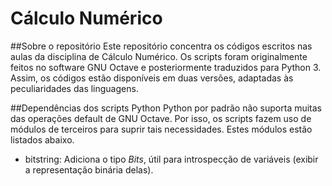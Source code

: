 # Cálculo Numérico
##Sobre o repositório
Este repositório concentra os códigos escritos nas aulas da disciplina de Cálculo Numérico. Os scripts foram originalmente feitos no software GNU Octave e posteriormente traduzidos para Python 3. Assim, os códigos estão disponíveis em duas versões, adaptadas às peculiaridades das linguagens.

##Dependências dos scripts Python
Python por padrão não suporta muitas das operações default de GNU Octave. Por isso, os scripts fazem uso de módulos de terceiros para suprir tais necessidades. Estes módulos estão listados abaixo.

*  bitstring: Adiciona o tipo *Bits*, útil para introspecção de variáveis (exibir a representação binária delas).
